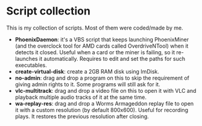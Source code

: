 # Script collection
This is my collection of scripts. Most of them were coded/made by me.

- **PhoenixDaemon**: it's a VBS script that keeps launching PhoenixMiner (and the overclock tool for AMD cards called OverdriveNTool) when it detects it closed. Useful when a card or the miner is failing, so it re-launches it automatically. Requires to edit and set the paths for such executables.
- **create-virtual-disk**: create a 2GB RAM disk using ImDisk.
- **no-admin**: drag and drop a program on this to skip the requirement of giving admin rights to it. Some programs will still ask for it.
- **vlc-multitrack**: drag and drop a video file on this to open it with VLC and playback multiple audio tracks of it at the same time.
- **wa-replay-res**: drag and drop a Worms Armageddon replay file to open it with a custom resolution (by default 800x600). Useful for recording plays. It restores the previous resolution after closing.
